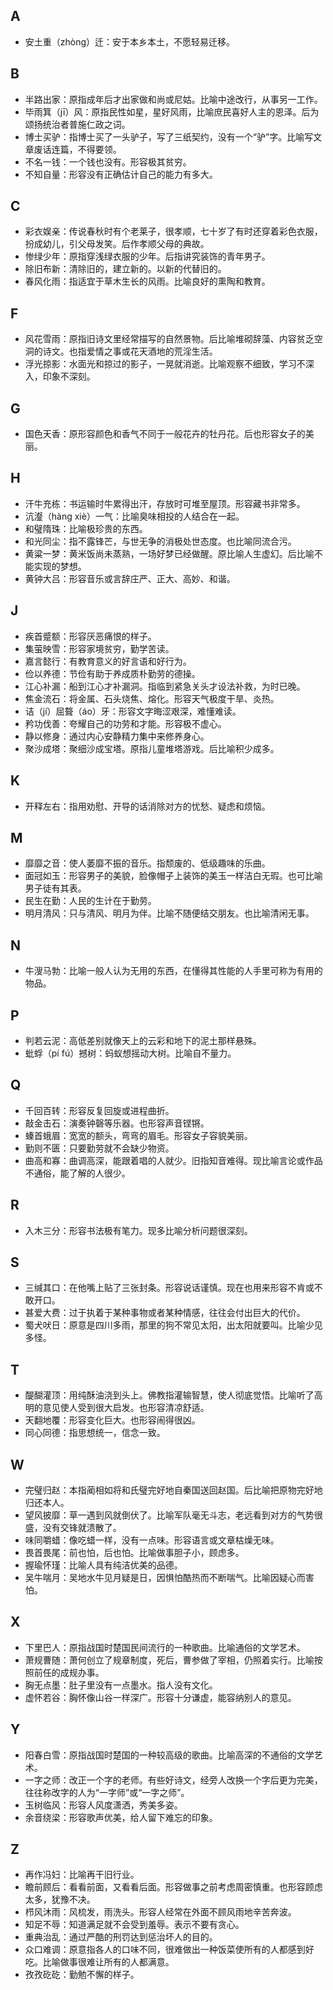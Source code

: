 ## A

+ 安土重（zhòng）迁：安于本乡本土，不愿轻易迁移。

## B

+ 半路出家：原指成年后才出家做和尚或尼姑。比喻中途改行，从事另一工作。
+ 毕雨箕（jī）风：原指民性如星，星好风雨，比喻庶民喜好人主的恩泽。后为颂扬统治者普施仁政之词。
+ 博士买驴：指博士买了一头驴子，写了三纸契约，没有一个“驴”字。比喻写文章废话连篇，不得要领。
+ 不名一钱：一个钱也没有。形容极其贫穷。
+ 不知自量：形容没有正确估计自己的能力有多大。

## C

+ 彩衣娱亲：传说春秋时有个老莱子，很孝顺，七十岁了有时还穿着彩色衣服，扮成幼儿，引父母发笑。后作孝顺父母的典故。
+ 惨绿少年：原指穿浅绿衣服的少年。后指讲究装饰的青年男子。
+ 除旧布新：清除旧的，建立新的。以新的代替旧的。
+ 春风化雨：指适宜于草木生长的风雨。比喻良好的熏陶和教育。

## F

+ 风花雪雨：原指旧诗文里经常描写的自然景物。后比喻堆砌辞藻、内容贫乏空洞的诗文。也指爱情之事或花天酒地的荒淫生活。
+ 浮光掠影：水面光和掠过的影子，一晃就消逝。比喻观察不细致，学习不深入，印象不深刻。

## G

+ 国色天香：原形容颜色和香气不同于一般花卉的牡丹花。后也形容女子的美丽。

## H

+ 汗牛充栋：书运输时牛累得出汗，存放时可堆至屋顶。形容藏书非常多。
+ 沆瀣（hàng xiè）一气：比喻臭味相投的人结合在一起。
+ 和璧隋珠：比喻极珍贵的东西。
+ 和光同尘：指不露锋芒，与世无争的消极处世态度。也比喻同流合污。
+ 黄粱一梦：黄米饭尚未蒸熟，一场好梦已经做醒。原比喻人生虚幻。后比喻不能实现的梦想。
+ 黄钟大吕：形容音乐或言辞庄严、正大、高妙、和谐。

## J

+ 疾首蹙额：形容厌恶痛恨的样子。
+ 集萤映雪：形容家境贫穷，勤学苦读。
+ 嘉言懿行：有教育意义的好言语和好行为。
+ 俭以养德：节俭有助于养成质朴勤劳的德操。
+ 江心补漏：船到江心才补漏洞。指临到紧急关头才设法补救，为时已晚。
+ 焦金流石：将金属、石头烧焦、熔化。形容天气极度干旱、炎热。
+ 诘（jí）屈聱（áo）牙：形容文字晦涩艰深，难懂难读。
+ 矜功伐善：夸耀自己的功劳和才能。形容极不虚心。
+ 静以修身：通过内心安静精力集中来修养身心。
+ 聚沙成塔：聚细沙成宝塔。原指儿童堆塔游戏。后比喻积少成多。

## K

+ 开释左右：指用劝慰、开导的话消除对方的忧愁、疑虑和烦恼。

## M

+ 靡靡之音：使人萎靡不振的音乐。指颓废的、低级趣味的乐曲。
+ 面冠如玉：形容男子的美貌，脸像帽子上装饰的美玉一样洁白无瑕。也可比喻男子徒有其表。
+ 民生在勤：人民的生计在于勤劳。
+ 明月清风：只与清风、明月为伴。比喻不随便结交朋友。也比喻清闲无事。

## N

+ 牛溲马勃：比喻一般人认为无用的东西，在懂得其性能的人手里可称为有用的物品。

## P

+ 判若云泥：高低差别就像天上的云彩和地下的泥土那样悬殊。
+ 蚍蜉（pí fú）撼树：蚂蚁想摇动大树。比喻自不量力。

## Q

+ 千回百转：形容反复回旋或进程曲折。
+ 敲金击石：演奏钟磬等乐器。也形容声音铿锵。
+ 螓首蛾眉：宽宽的额头，弯弯的眉毛。形容女子容貌美丽。
+ 勤则不匮：只要勤劳就不会缺少物资。
+ 曲高和寡：曲调高深，能跟着唱的人就少。旧指知音难得。现比喻言论或作品不通俗，能了解的人很少。

## R

+ 入木三分：形容书法极有笔力。现多比喻分析问题很深刻。

## S

+ 三缄其口：在他嘴上贴了三张封条。形容说话谨慎。现在也用来形容不肯或不敢开口。
+ 甚爱大费：过于执着于某种事物或者某种情感，往往会付出巨大的代价。
+ 蜀犬吠日：原意是四川多雨，那里的狗不常见太阳，出太阳就要叫。比喻少见多怪。

## T

+ 醍醐灌顶：用纯酥油浇到头上。佛教指灌输智慧，使人彻底觉悟。比喻听了高明的意见使人受到很大启发。也形容清凉舒适。
+ 天翻地覆：形容变化巨大。也形容闹得很凶。
+ 同心同德：指思想统一，信念一致。

## W

+ 完璧归赵：本指蔺相如将和氏璧完好地自秦国送回赵国。后比喻把原物完好地归还本人。
+ 望风披靡：草一遇到风就倒伏了。比喻军队毫无斗志，老远看到对方的气势很盛，没有交锋就溃散了。
+ 味同嚼蜡：像吃蜡一样，没有一点味。形容语言或文章枯燥无味。
+ 畏首畏尾：前也怕，后也怕。比喻做事胆子小，顾虑多。
+ 握瑜怀瑾：比喻人具有纯洁优美的品德。
+ 吴牛喘月：吴地水牛见月疑是日，因惧怕酷热而不断喘气。比喻因疑心而害怕。

## X

+ 下里巴人：原指战国时楚国民间流行的一种歌曲。比喻通俗的文学艺术。
+ 萧规曹随：萧何创立了规章制度，死后，曹参做了宰相，仍照着实行。比喻按照前任的成规办事。
+ 胸无点墨：肚子里没有一点墨水。指人没有文化。
+ 虚怀若谷：胸怀像山谷一样深广。形容十分谦虚，能容纳别人的意见。

## Y

+ 阳春白雪：原指战国时楚国的一种较高级的歌曲。比喻高深的不通俗的文学艺术。
+ 一字之师：改正一个字的老师。有些好诗文，经旁人改换一个字后更为完美，往往称改字的人为“一字师”或“一字之师”。
+ 玉树临风：形容人风度潇洒，秀美多姿。
+ 余音绕梁：形容歌声优美，给人留下难忘的印象。

## Z

+ 再作冯妇：比喻再干旧行业。
+ 瞻前顾后：看看前面，又看看后面。形容做事之前考虑周密慎重。也形容顾虑太多，犹豫不决。
+ 栉风沐雨：风梳发，雨洗头。形容人经常在外面不顾风雨地辛苦奔波。
+ 知足不辱：知道满足就不会受到羞辱。表示不要有贪心。
+ 重典治乱：通过严酷的刑罚达到惩治坏人的目的。
+ 众口难调：原意指各人的口味不同，很难做出一种饭菜使所有的人都感到好吃。比喻做事很难让所有的人都满意。
+ 孜孜矻矻：勤勉不懈的样子。
